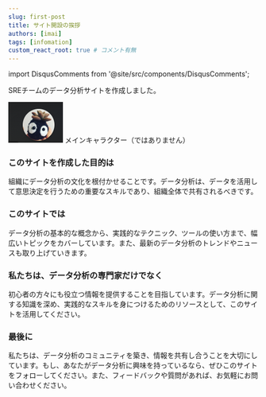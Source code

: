 ```yaml
---
slug: first-post
title: サイト開設の挨拶
authors: [imai]
tags: [infomation]
custom_react_root: true # コメント有無
---
```


import DisqusComments from '@site/src/components/DisqusComments'; 

SREチームのデータ分析サイトを作成しました。

![データ分析](./dataanalytics.png)
メインキャラクター（ではありません）

### このサイトを作成した目的は

組織にデータ分析の文化を根付かせることです。データ分析は、データを活用して意思決定を行うための重要なスキルであり、組織全体で共有されるべきです。

### このサイトでは

データ分析の基本的な概念から、実践的なテクニック、ツールの使い方まで、幅広いトピックをカバーしています。また、最新のデータ分析のトレンドやニュースも取り上げていきます。

### 私たちは、データ分析の専門家だけでなく

初心者の方々にも役立つ情報を提供することを目指しています。データ分析に関する知識を深め、実践的なスキルを身につけるためのリソースとして、このサイトを活用してください。

### 最後に

私たちは、データ分析のコミュニティを築き、情報を共有し合うことを大切にしています。もし、あなたがデータ分析に興味を持っているなら、ぜひこのサイトをフォローしてください。また、フィードバックや質問があれば、お気軽にお問い合わせください。

<DisqusComments />
